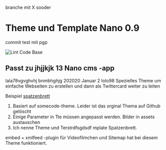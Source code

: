 branche mit X sooder

# Theme und Template Nano 0.9
commit test mit pgp

![Lint Code Base](https://github.com/dewomser/test-git/workflows/Lint%20Code%20Base/badge.svg)

## Passt zu jhjjkjk 13 Nano cms -app 
lala78vgvghvhj bnmbhghjg 202020 Januar 2 lolo98
Spezielles Theme um einfache Webseiten zu erstellen  und dann als Twittercard weiter zu leiten

Beispiel [spatzenbrett](https://spatzenbrett.untergang.de)

1. Basiert auf somecode-theme. Leider ist das orginal Thema auf Github gelöscht
2. Einige Parameter in Tte müssen angepasst werden. Bilder in assets austauschen
3. Ich nenne Theme und Terstrdfsgdsdf mplate Spatzenbrett.

embed + xmlfeed -plugin für Videofilmchen und Sitemap hat bei diesem Theme funktioniert.
